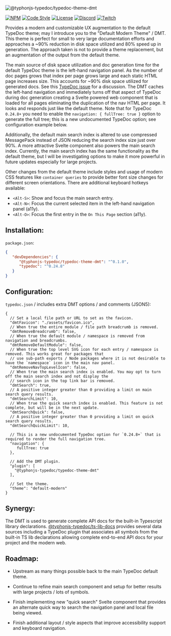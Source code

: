 ![@typhonjs-typedoc/typedoc-theme-dmt](https://i.imgur.com/Sr53g2t.jpg)

[![NPM](https://img.shields.io/npm/v/@typhonjs-typedoc/typedoc-theme-dmt.svg?label=npm)](https://www.npmjs.com/package/@typhonjs-typedoc/typedoc-theme-dmt)
[![Code Style](https://img.shields.io/badge/code%20style-allman-yellowgreen.svg?style=flat)](https://en.wikipedia.org/wiki/Indent_style#Allman_style)
[![License](https://img.shields.io/badge/license-MPLv2-yellowgreen.svg?style=flat)](https://github.com/typhonjs-typedoc/typedoc-theme-dmt/blob/main/LICENSE)
[![Discord](https://img.shields.io/discord/737953117999726592?label=TyphonJS%20Discord)](https://discord.gg/mnbgN8f)
[![Twitch](https://img.shields.io/twitch/status/typhonrt?style=social)](https://www.twitch.tv/typhonrt)

Provides a modern and customizable UX augmentation to the default TypeDoc theme; may I introduce you to the 
"Default Modern Theme" / DMT. This theme is perfect for small to very large documentation efforts and approaches a ~90% 
reduction in disk space utilized and 80% speed up in generation. The approach taken is not to provide a theme 
replacement, but an augmentation of the output from the default theme.

The main source of disk space utilization and doc generation time for the default TypeDoc theme is the left-hand navigation 
panel. As the number of doc pages grows that index per page grows large and each static HTML page increases size. This 
accounts for ~90% disk space utilized for generated docs. See this [TypeDoc issue](https://github.com/TypeStrong/typedoc/issues/2287) 
for a discussion. The DMT caches the left-hand navigation and immediately turns off that aspect of TypeDoc during doc 
generation creating a Svelte powered web component that is loaded for all pages eliminating the duplication of the nav 
HTML per page. It looks and responds just like the default theme. Note that for TypeDoc `0.24.8+` you need to enable the 
`navigation: { fullTree: true }` option to generate the full tree; this is a new undocumented TypeDoc option; see 
configuration example below. 

Additionally, the default main search index is altered to use compressed MessagePack instead of JSON reducing the search 
index size just over 90%. A more attractive Svelte component also powers the main search index. Currently, the main 
search index has the same functionality as the default theme, but I will be investigating options to make it more 
powerful in future updates especially for large projects.    

Other changes from the default theme include styles and usage of modern CSS features like `container queries` to provide 
better font size changes for different screen orientations. There are additional keyboard hotkeys available: 
- `<Alt-S>`: Show and focus the main search entry.
- `<Alt-N>`: Focus the current selected item in the left-hand navigation panel (a11y).
- `<Alt-O>`: Focus the first entry in the `On This Page` section (a11y). 

## Installation:

`package.json`:
```json
{
   "devDependencies": {
      "@typhonjs-typedoc/typedoc-theme-dmt": "^0.1.0",
      "typedoc": "^0.24.8"
   }
}
```

## Configuration:

`typedoc.json` / includes extra DMT options / and comments (JSON5):
```json5
{
  // Set a local file path or URL to set as the favicon.
  "dmtFavicon": "./assets/favicon.ico",
  // When true the entire module / file path breadcrumb is removed. 
  "dmtRemoveBreadcrumb": false,
  // When true the default module / namespace is removed from navigation and breadcrumbs.
  "dmtRemoveDefaultModule": false,
  // When true the top level SVG icon for each entry / namespace is removed. This works great for packages that 
  // use sub-path exports / Node packages where it is not desirable to have the `namespace` icon in the main nav panel.
  "dmtRemoveNavTopLevelIcon": false,
  // When true the main search index is enabled. You may opt to turn off the main search index and not display the 
  // search icon in the top link bar is removed.
  "dmtSearch": true,
  // A positive integer greater than 0 providing a limit on main search query results.
  "dmtSearchLimit": 10,
  // When true the quick search index is enabled. This feature is not complete, but will be in the next update.
  "dmtSearchQuick": false,
  // A positive integer greater than 0 providing a limit on quick search query results.
  "dmtSearchQuickLimit": 10,
  
  // This is a new undocumented TypeDoc option for `0.24.8+` that is required to render the full navigation tree.
  "navigation": { 
     fullTree: true
  },
   
  // Add the DMT plugin.
  "plugin": [
    "@typhonjs-typedoc/typedoc-theme-dmt"
  ],
   
  // Set the theme.
  "theme": "default-modern"
}
```

## Synergy:
The DMT is used to generate complete API docs for the built-in Typescript library declarations. 
[@typhonjs-typedoc/ts-lib-docs](https://www.npmjs.com/package/@typhonjs-typedoc/ts-lib-docs) provides several data 
sources including a TypeDoc plugin that associates all symbols from the built-in TS lib declarations allowing complete
end-to-end API docs for your project and the modern web.

## Roadmap:
- Upstream as many things possible back to the main TypeDoc default theme.

- Continue to refine main search component and setup for better results with large projects / lots of symbols.

- Finish implementing new "quick search" Svelte component that provides an alternate quick way to search the navigation
panel and local file being viewed.

- Finish additional layout / style aspects that improve accessibility support and keyboard navigation.